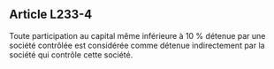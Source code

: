 Article L233-4
----
Toute participation au capital même inférieure à 10 % détenue par une société
contrôlée est considérée comme détenue indirectement par la société qui contrôle
cette société.
